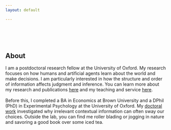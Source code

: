 ```yaml
---
layout: default

---
```


<br>
<br>
<br>


## About

I am a postdoctoral research fellow at the University of Oxford. My research focuses on how humans and artificial agents learn about the world and make decisions. I am particularly interested in how the structure and order of information affects judgment and inference. You can learn more about my research and publications <a href="/research">here</a> and my teaching and service <a href="/teaching_service">here</a>.
<br>
<br>
Before this, I completed a BA in Economics at Brown University and a DPhil (PhD) in Experimental Psychology at the University of Oxford. My <a href="/thesis">doctoral work</a> investigated why irrelevant contextual information can often sway our choices. Outside the lab, you can find me roller blading or jogging in nature and savoring a good book over some iced tea.
<br>
<br>
